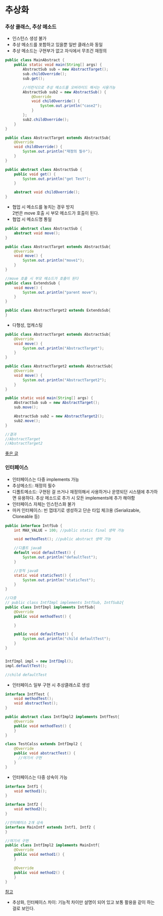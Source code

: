 # 추상화

### 추상 클래스, 추상 메소드

- 인스턴스 생성 불가
- 추상 메소드를 포함하고 있을뿐 일반 클래스와 동일
- 추상 메소드는 구현부가 없고 자식에서 무조건 재정의

```java
public class MainAbstract {
    public static void main(String[] args) {
        AbstractSub sub = new AbstractTarget();
        sub.childOverride();
        sub.get();

        //이런식으로 추상 메소드를 오버라이드 해서는 사용가능
        AbstractSub sub2 = new AbstractSub() {
            @Override
            void childOverride() {
                System.out.println("case2");
            }
        };
        sub2.childOverride();
    }
}

public class AbstractTarget extends AbstractSub{
    @Override
    void childOverride() {
        System.out.println("재정의 필수");
    }
}

public abstract class AbstractSub {
    public void get() {
        System.out.println("get Test");
    }

    abstract void childOverride();
}
```

- 협업 시 메소드를 놓치는 경우 방지<br>
  2번은 move 호출 시 부모 메소드가 호출이 된다.
- 협업 시 메소드명 통일

```java
public abstract class AbstractSub {
    abstract void move();
}

public class AbstractTarget extends AbstractSub{
    @Override
    void move() {
        System.out.println("move1");
    }
}

//move 호출 시 부모 메소드가 호출이 된다
public class ExtendsSub {
    void move() {
        System.out.println("parent move");
    }
}

public class AbstractTarget2 extends ExtendsSub{
}

```

- 다형성, 업캐스팅

```java
public class AbstractTarget extends AbstractSub{
    @Override
    void move() {
        System.out.println("AbstractTarget");
    }
}

public class AbstractTarget2 extends AbstractSub{
    @Override
    void move() {
        System.out.println("AbstractTarget2");
    }
}

public static void main(String[] args) {
    AbstractSub sub = new AbstractTarget();
    sub.move();

    AbstractSub sub2 = new AbstractTarget2();
    sub2.move();
}

//결과
//AbstractTarget
//AbstractTarget2
```

[좋은 글](https://limkydev.tistory.com/188)

### 인터페이스

- 인터페이스는 다중 implements 가능
- 추상메소드: 재정의 필수
- 디폴트메소드: 구현된 걸 쓰거나 재정의해서 사용하거나
  운영되던 시스템에 추가하면 유용하다. 추상 메소드로 추가 시 모든 implements에 추가 해야함
- 인터페이스 자체는 인스턴스화 불가
- 마커 인터페이스: 빈 껍데기로 생성하고 단순 타입 체크용
  (Serializable, Cloneable 등)

```java
public interface IntfSub {
    int MAX_VALUE = 100; //public static final 생략 가능

    void methodTest(); //public abstract 생략 가능

    //디폴트 java8
    default void defaultTest() {
        System.out.println("defaultTest");
    }

    //정적 java8
    static void staticTest() {
        System.out.println("staticTest");
    }
}

//다중
// public class IntfImpl implements IntfSub, IntfSub2{
public class IntfImpl implements IntfSub{
    @Override
    public void methodTest() {

    }

    public void defaultTest() {
        System.out.println("child defaultTest");
    }
}


IntfImpl impl = new IntfImpl();
impl.defaultTest();

//child defaultTest
```

- 인터페이스 일부 구현 시 추상클래스로 생성

```java
interface IntfTest {
    void methodTest();
    void abstractTest();
}

public abstract class IntfImpl2 implements IntfTest{
    @Override
    public void methodTest() {
    }
}

class TestCalss extends IntfImpl2 {
    @Override
    public void abstractTest() {
      //여기서 구현
    }
}
```

- 인터페이스는 다중 상속이 가능

```java
interface Intf1 {
    void method1();
}

interface Intf2 {
    void method2();
}

//인터페이스 2개 상속
interface MainIntf extends Intf1, Intf2 {
}

//여기서 구현
public class IntfImpl2 implements MainIntf{
    @Override
    public void method1() {
    }

    @Override
    public void method2() {
    }
}
```

[참고](https://inpa.tistory.com/entry/JAVA-%E2%98%95-%EC%9D%B8%ED%84%B0%ED%8E%98%EC%9D%B4%EC%8A%A4Interface%EC%9D%98-%EC%A0%95%EC%84%9D-%ED%83%84%ED%83%84%ED%95%98%EA%B2%8C-%EA%B0%9C%EB%85%90-%EC%A0%95%EB%A6%AC)

- 추상화, 인터페이스 차이:
  기능적 차이만 설명이 되어 있고 보통 활용을 같이 하는 걸로 보인다.
